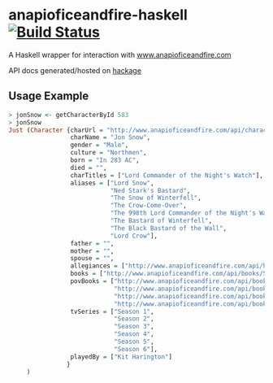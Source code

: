 # anapioficeandfire-haskell [![Build Status](https://travis-ci.org/kberger/anapioficeandfire-haskell.svg?branch=master)](https://travis-ci.org/kberger/anapioficeandfire-haskell)
A Haskell wrapper for interaction with www.anapioficeandfire.com

API docs generated/hosted on [hackage](https://hackage.haskell.org/package/apioiaf-client/docs/IceAndFire.html)

## Usage Example
```haskell
> jonSnow <- getCharacterById 583
> jonSnow
Just (Character {charUrl = "http://www.anapioficeandfire.com/api/characters/583", 
                 charName = "Jon Snow", 
                 gender = "Male", 
                 culture = "Northmen", 
                 born = "In 283 AC", 
                 died = "", 
                 charTitles = ["Lord Commander of the Night's Watch"], 
                 aliases = ["Lord Snow",
                            "Ned Stark's Bastard",
                            "The Snow of Winterfell",
                            "The Crow-Come-Over",
                            "The 998th Lord Commander of the Night's Watch",
                            "The Bastard of Winterfell",
                            "The Black Bastard of the Wall",
                            "Lord Crow"], 
                 father = "", 
                 mother = "", 
                 spouse = "", 
                 allegiances = ["http://www.anapioficeandfire.com/api/houses/362"], 
                 books = ["http://www.anapioficeandfire.com/api/books/5"], 
                 povBooks = ["http://www.anapioficeandfire.com/api/books/1",
                             "http://www.anapioficeandfire.com/api/books/2",
                             "http://www.anapioficeandfire.com/api/books/3",
                             "http://www.anapioficeandfire.com/api/books/8"], 
                 tvSeries = ["Season 1",
                             "Season 2",
                             "Season 3",
                             "Season 4",
                             "Season 5",
                             "Season 6"], 
                 playedBy = ["Kit Harington"]
                }
     )
```
